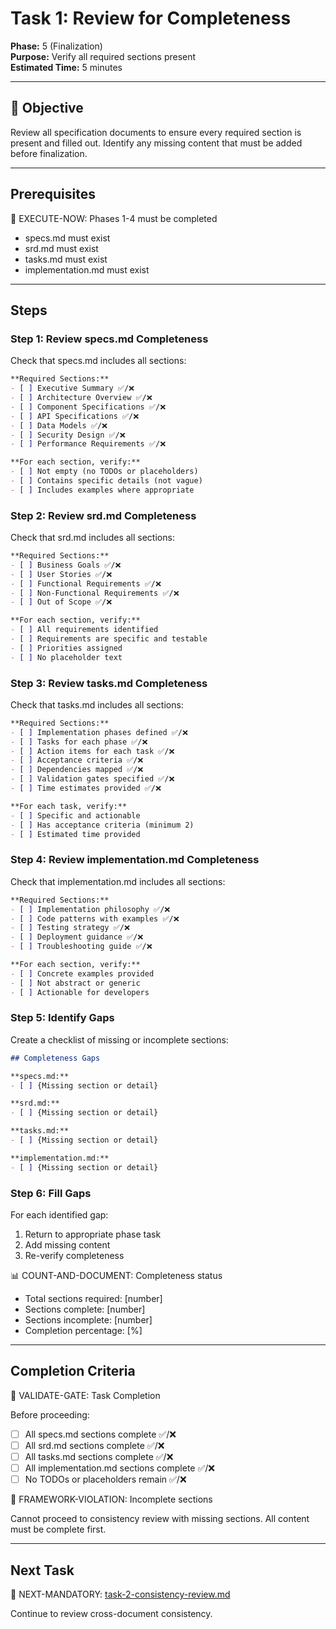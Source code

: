# Task 1: Review for Completeness

**Phase:** 5 (Finalization)  
**Purpose:** Verify all required sections present  
**Estimated Time:** 5 minutes

---

## 🎯 Objective

Review all specification documents to ensure every required section is present and filled out. Identify any missing content that must be added before finalization.

---

## Prerequisites

🛑 EXECUTE-NOW: Phases 1-4 must be completed

- specs.md must exist
- srd.md must exist
- tasks.md must exist
- implementation.md must exist

---

## Steps

### Step 1: Review specs.md Completeness

Check that specs.md includes all sections:

```markdown
**Required Sections:**
- [ ] Executive Summary ✅/❌
- [ ] Architecture Overview ✅/❌
- [ ] Component Specifications ✅/❌
- [ ] API Specifications ✅/❌
- [ ] Data Models ✅/❌
- [ ] Security Design ✅/❌
- [ ] Performance Requirements ✅/❌

**For each section, verify:**
- [ ] Not empty (no TODOs or placeholders)
- [ ] Contains specific details (not vague)
- [ ] Includes examples where appropriate
```

### Step 2: Review srd.md Completeness

Check that srd.md includes all sections:

```markdown
**Required Sections:**
- [ ] Business Goals ✅/❌
- [ ] User Stories ✅/❌
- [ ] Functional Requirements ✅/❌
- [ ] Non-Functional Requirements ✅/❌
- [ ] Out of Scope ✅/❌

**For each section, verify:**
- [ ] All requirements identified
- [ ] Requirements are specific and testable
- [ ] Priorities assigned
- [ ] No placeholder text
```

### Step 3: Review tasks.md Completeness

Check that tasks.md includes all sections:

```markdown
**Required Sections:**
- [ ] Implementation phases defined ✅/❌
- [ ] Tasks for each phase ✅/❌
- [ ] Action items for each task ✅/❌
- [ ] Acceptance criteria ✅/❌
- [ ] Dependencies mapped ✅/❌
- [ ] Validation gates specified ✅/❌
- [ ] Time estimates provided ✅/❌

**For each task, verify:**
- [ ] Specific and actionable
- [ ] Has acceptance criteria (minimum 2)
- [ ] Estimated time provided
```

### Step 4: Review implementation.md Completeness

Check that implementation.md includes all sections:

```markdown
**Required Sections:**
- [ ] Implementation philosophy ✅/❌
- [ ] Code patterns with examples ✅/❌
- [ ] Testing strategy ✅/❌
- [ ] Deployment guidance ✅/❌
- [ ] Troubleshooting guide ✅/❌

**For each section, verify:**
- [ ] Concrete examples provided
- [ ] Not abstract or generic
- [ ] Actionable for developers
```

### Step 5: Identify Gaps

Create a checklist of missing or incomplete sections:

```markdown
## Completeness Gaps

**specs.md:**
- [ ] {Missing section or detail}

**srd.md:**
- [ ] {Missing section or detail}

**tasks.md:**
- [ ] {Missing section or detail}

**implementation.md:**
- [ ] {Missing section or detail}
```

### Step 6: Fill Gaps

For each identified gap:
1. Return to appropriate phase task
2. Add missing content
3. Re-verify completeness

📊 COUNT-AND-DOCUMENT: Completeness status
- Total sections required: [number]
- Sections complete: [number]
- Sections incomplete: [number]
- Completion percentage: [%]

---

## Completion Criteria

🛑 VALIDATE-GATE: Task Completion

Before proceeding:
- [ ] All specs.md sections complete ✅/❌
- [ ] All srd.md sections complete ✅/❌
- [ ] All tasks.md sections complete ✅/❌
- [ ] All implementation.md sections complete ✅/❌
- [ ] No TODOs or placeholders remain ✅/❌

🚨 FRAMEWORK-VIOLATION: Incomplete sections

Cannot proceed to consistency review with missing sections. All content must be complete first.

---

## Next Task

🎯 NEXT-MANDATORY: [task-2-consistency-review.md](task-2-consistency-review.md)

Continue to review cross-document consistency.

